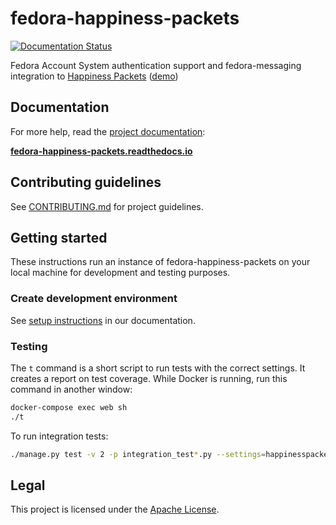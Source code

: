 fedora-happiness-packets
========================

[![Documentation Status](https://readthedocs.org/projects/fedora-happiness-packets/badge/?version=latest)](https://fedora-happiness-packets.readthedocs.io/?badge=latest)

Fedora Account System authentication support and fedora-messaging integration to [Happiness Packets](https://happinesspackets.io) ([demo](https://happinesspackets.fedorainfracloud.org/))


## Documentation

For more help, read the [project documentation](https://fedora-happiness-packets.readthedocs.io/):

[**fedora-happiness-packets.readthedocs.io**](https://fedora-happiness-packets.readthedocs.io/)


## Contributing guidelines

See [CONTRIBUTING.md](https://pagure.io/fedora-commops/fedora-happiness-packets/blob/master/f/.project-docs/CONTRIBUTING.md) for project guidelines.


## Getting started

These instructions run an instance of fedora-happiness-packets on your local machine for development and testing purposes.

### Create development environment

See [setup instructions](https://fedora-happiness-packets.readthedocs.io/setup/development/) in our documentation.

### Testing

The `t` command is a short script to run tests with the correct settings.
It creates a report on test coverage.
While Docker is running, run this command in another window:

```sh
docker-compose exec web sh
./t
```

To run integration tests:

```sh
./manage.py test -v 2 -p integration_test*.py --settings=happinesspackets.settings.testing
```


## Legal

This project is licensed under the [Apache License](https://pagure.io/fedora-commops/fedora-happiness-packets/blob/master/f/LICENSE).
